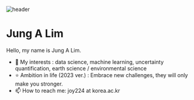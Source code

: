 ![header](https://capsule-render.vercel.app/api?color=gradient&height=200&customColorList=0,9,2,5,30)

# Jung A Lim
Hello, my name is Jung A Lim.
- 💙 My interests : data science, machine learning, uncertainty quantification, earth science / environmental science
- ⭐ Ambition in life (2023 ver.) : Embrace new challenges, they will only make you stronger.
- 📫 How to reach me: joy224 at korea.ac.kr
